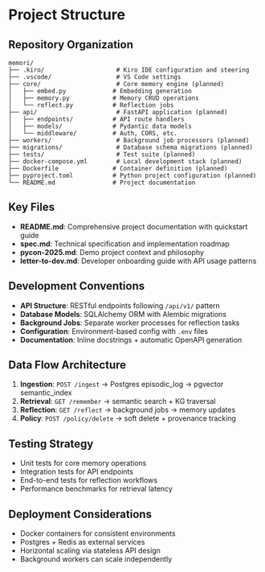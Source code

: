 # Project Structure

## Repository Organization

```
memori/
├── .kiro/                    # Kiro IDE configuration and steering
├── .vscode/                  # VS Code settings
├── core/                     # Core memory engine (planned)
│   ├── embed.py             # Embedding generation
│   ├── memory.py            # Memory CRUD operations
│   └── reflect.py           # Reflection jobs
├── api/                      # FastAPI application (planned)
│   ├── endpoints/           # API route handlers
│   ├── models/              # Pydantic data models
│   └── middleware/          # Auth, CORS, etc.
├── workers/                  # Background job processors (planned)
├── migrations/               # Database schema migrations (planned)
├── tests/                    # Test suite (planned)
├── docker-compose.yml        # Local development stack (planned)
├── Dockerfile               # Container definition (planned)
├── pyproject.toml           # Python project configuration (planned)
└── README.md                # Project documentation
```

## Key Files

- **README.md**: Comprehensive project documentation with quickstart guide
- **spec.md**: Technical specification and implementation roadmap
- **pycon-2025.md**: Demo project context and philosophy
- **letter-to-dev.md**: Developer onboarding guide with API usage patterns

## Development Conventions

- **API Structure**: RESTful endpoints following `/api/v1/` pattern
- **Database Models**: SQLAlchemy ORM with Alembic migrations
- **Background Jobs**: Separate worker processes for reflection tasks
- **Configuration**: Environment-based config with `.env` files
- **Documentation**: Inline docstrings + automatic OpenAPI generation

## Data Flow Architecture

1. **Ingestion**: `POST /ingest` → Postgres episodic_log → pgvector semantic_index
2. **Retrieval**: `GET /remember` → semantic search + KG traversal
3. **Reflection**: `GET /reflect` → background jobs → memory updates
4. **Policy**: `POST /policy/delete` → soft delete + provenance tracking

## Testing Strategy

- Unit tests for core memory operations
- Integration tests for API endpoints
- End-to-end tests for reflection workflows
- Performance benchmarks for retrieval latency

## Deployment Considerations

- Docker containers for consistent environments
- Postgres + Redis as external services
- Horizontal scaling via stateless API design
- Background workers can scale independently